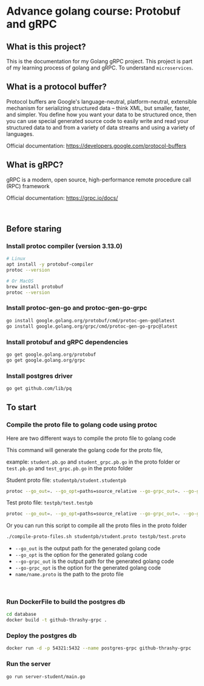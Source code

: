 # Advance golang course: Protobuf and gRPC


## What is this project?

This is the documentation for my Golang gRPC project. 
This project is part of my learning process of golang and gRPC. 
To understand `microservices`.

## What is a protocol buffer?

Protocol buffers are Google's language-neutral, platform-neutral, extensible mechanism for 
serializing structured data – think XML, but smaller, faster, and simpler. 
You define how you want your data to be structured once, then you can use special 
generated source code to easily write and read your structured data to and from a 
variety of data streams and using a variety of languages.

Official documentation: https://developers.google.com/protocol-buffers

## What is gRPC?

gRPC is a modern, open source, high-performance remote procedure call (RPC) framework

Official documentation: https://grpc.io/docs/

<br>

## Before staring

### Install protoc compiler (version 3.13.0)

```bash
# Linux
apt install -y protobuf-compiler
protoc --version 
```
```bash
# Or MacOS
brew install protobuf
protoc --version 
```

### Install protoc-gen-go and protoc-gen-go-grpc

```bash
go install google.golang.org/protobuf/cmd/protoc-gen-go@latest  
go install google.golang.org/grpc/cmd/protoc-gen-go-grpc@latest
```
### Install protobuf  and gRPC dependencies

```bash
go get google.golang.org/protobuf
go get google.golang.org/grpc
```

### Install postgres driver

```bash
go get github.com/lib/pq
```

## To start

### Compile the proto file to golang code using protoc

Here are two different ways to compile the proto file to golang code

This command will generate the golang code for the proto file,

example: `student.pb.go` and `student_grpc.pb.go` in the proto folder or `test.pb.go` and `test_grpc.pb.go` in the proto folder


Student proto file: `studentpb/student.studentpb` 

```bash
protoc --go_out=. --go_opt=paths=source_relative --go-grpc_out=. --go-grpc_opt=paths=source_relative studentpb/student.proto
```

Test proto file: `testpb/test.testpb`
```bash
protoc --go_out=. --go_opt=paths=source_relative --go-grpc_out=. --go-grpc_opt=paths=source_relative testpb/test.proto
```

Or you can run this script to compile all the proto files in the proto folder
```bash
./compile-proto-files.sh studentpb/student.proto testpb/test.proto
```

+ `--go_out` is the output path for the generated golang code
+ `--go_opt` is the option for the generated golang code
+ `--go-grpc_out` is the output path for the generated golang code
+ `--go-grpc_opt` is the option for the generated golang code
+ `name/name.proto` is the path to the proto file

<br>

### Run DockerFile to build the postgres db

```bash
cd database
docker build -t github-thrashy-grpc .
```

### Deploy the postgres db

```bash
docker run -d -p 54321:5432 --name postgres-grpc github-thrashy-grpc
```

### Run the server

```bash
go run server-student/main.go
```